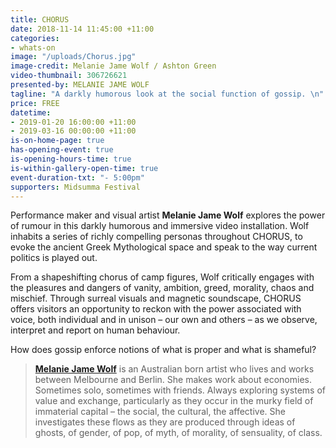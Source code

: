 ```yaml
---
title: CHORUS
date: 2018-11-14 11:45:00 +11:00
categories:
- whats-on
image: "/uploads/Chorus.jpg"
image-credit: Melanie Jame Wolf / Ashton Green
video-thumbnail: 306726621
presented-by: MELANIE JAME WOLF
tagline: "A darkly humorous look at the social function of gossip. \n"
price: FREE
datetime:
- 2019-01-20 16:00:00 +11:00
- 2019-03-16 00:00:00 +11:00
is-on-home-page: true
has-opening-event: true
is-opening-hours-time: true
is-within-gallery-open-time: true
event-duration-txt: "- 5:00pm"
supporters: Midsumma Festival
---
```


Performance maker and visual artist **Melanie Jame Wolf** explores the power of rumour in this darkly humorous and immersive video installation. Wolf inhabits a series of richly compelling personas throughout CHORUS, to evoke the ancient Greek Mythological space and speak to the way current politics is played out. 

From a shapeshifting chorus of camp figures, Wolf critically engages with the pleasures and dangers of vanity, ambition, greed, morality, chaos and mischief. Through surreal visuals and magnetic soundscape, CHORUS offers visitors an opportunity to reckon with the power associated with voice, both individual and in unison – our own and others – as we observe, interpret and report on human behaviour.

How does gossip enforce notions of what is proper and what is shameful?


> **[Melanie Jame Wolf](https://www.savage-amusement.com/about-savage-amusement)** is an Australian born artist who lives and works between Melbourne and Berlin. She makes work about economies. Sometimes solo, sometimes with friends. Always exploring systems of value and exchange, particularly as they occur in the murky field of immaterial capital – the social, the cultural, the affective. She investigates these flows as they are produced through ideas of ghosts, of gender, of pop, of myth, of morality, of sensuality, of class.